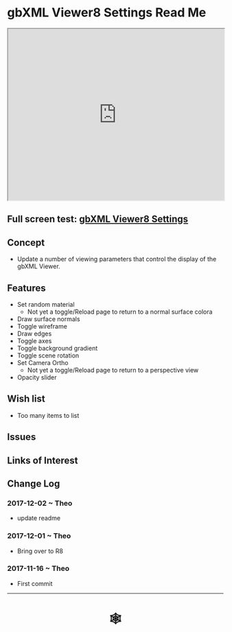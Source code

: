 <span style=display:none; >[You are now in a GitHub source code view - click this link to view Read Me file as a web page]( http://www.ladybug.tools/spider/index.html#gbxml-viewer/r8/gbxml-viewer8-04-settings/README.md "View file as a web page." ) </span>

# gbXML Viewer8 Settings Read Me


<iframe class=iframeReadMe src=http://www.ladybug.tools/spider/gbxml-viewer/r8/gbxml-viewer8-04-settings/test-settings.html width=100% height=400px >Iframes are not displayed on github.com</iframe>


## Full screen test: [gbXML Viewer8 Settings]( http://www.ladybug.tools/spider/gbxml-viewer/r8/gbxml-viewer8-04-settings/test-settings.html )


## Concept

* Update a number of viewing parameters that control the display of the gbXML Viewer.

## Features

* Set random material
	* Not yet a toggle/Reload page to return to a normal surface colora
* Draw surface normals
* Toggle wireframe
* Draw edges
* Toggle axes
* Toggle background gradient
* Toggle scene rotation
* Set Camera Ortho
	* Not yet a toggle/Reload page to return to a perspective view
* Opacity slider

## Wish list

* Too many items to list

## Issues



## Links of Interest



## Change Log

### 2017-12-02 ~ Theo

* update readme


### 2017-12-01 ~ Theo

* Bring over to R8

### 2017-11-16 ~ Theo

* First commit



***


# <center title="hello!" ><a href=javascript:window.scrollTo(0,0); style=text-decoration:none; > &#x1f578; </a></center>



